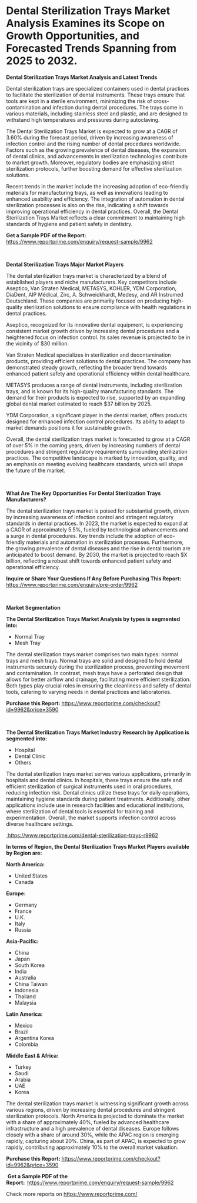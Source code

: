 <p><h1>Dental Sterilization Trays Market Analysis Examines its Scope on Growth Opportunities, and Forecasted Trends Spanning from 2025 to 2032.</h1></p><p><strong>Dental Sterilization Trays Market Analysis and Latest Trends</strong></p>
<p><p>Dental sterilization trays are specialized containers used in dental practices to facilitate the sterilization of dental instruments. These trays ensure that tools are kept in a sterile environment, minimizing the risk of cross-contamination and infection during dental procedures. The trays come in various materials, including stainless steel and plastic, and are designed to withstand high temperatures and pressures during autoclaving.</p><p>The Dental Sterilization Trays Market is expected to grow at a CAGR of 3.60% during the forecast period, driven by increasing awareness of infection control and the rising number of dental procedures worldwide. Factors such as the growing prevalence of dental diseases, the expansion of dental clinics, and advancements in sterilization technologies contribute to market growth. Moreover, regulatory bodies are emphasizing strict sterilization protocols, further boosting demand for effective sterilization solutions.</p><p>Recent trends in the market include the increasing adoption of eco-friendly materials for manufacturing trays, as well as innovations leading to enhanced usability and efficiency. The integration of automation in dental sterilization processes is also on the rise, indicating a shift towards improving operational efficiency in dental practices. Overall, the Dental Sterilization Trays Market reflects a clear commitment to maintaining high standards of hygiene and patient safety in dentistry.</p></p>
<p><strong>Get a Sample PDF of the Report:&nbsp;</strong> <a href="https://www.reportprime.com/enquiry/request-sample/9962?utm_campaign=2190&utm_medium=2&utm_source=Github&utm_content=ia&utm_term=20032025&utm_id=dental-sterilization-trays">https://www.reportprime.com/enquiry/request-sample/9962</a></p>
<p>&nbsp;</p>
<p><strong>Dental Sterilization Trays Major Market Players</strong></p>
<p><p>The dental sterilization trays market is characterized by a blend of established players and niche manufacturers. Key competitors include Aseptico, Van Straten Medical, METASYS, KOHLER, YDM Corporation, DiaDent, AIP Médical, Zirc, A. Schweickhardt, Medesy, and AR Instrumed Deutschland. These companies are primarily focused on producing high-quality sterilization solutions to ensure compliance with health regulations in dental practices.</p><p>Aseptico, recognized for its innovative dental equipment, is experiencing consistent market growth driven by increasing dental procedures and a heightened focus on infection control. Its sales revenue is projected to be in the vicinity of $30 million.</p><p>Van Straten Medical specializes in sterilization and decontamination products, providing efficient solutions to dental practices. The company has demonstrated steady growth, reflecting the broader trend towards enhanced patient safety and operational efficiency within dental healthcare.</p><p>METASYS produces a range of dental instruments, including sterilization trays, and is known for its high-quality manufacturing standards. The demand for their products is expected to rise, supported by an expanding global dental market estimated to reach $37 billion by 2025.</p><p>YDM Corporation, a significant player in the dental market, offers products designed for enhanced infection control procedures. Its ability to adapt to market demands positions it for sustainable growth.</p><p>Overall, the dental sterilization trays market is forecasted to grow at a CAGR of over 5% in the coming years, driven by increasing numbers of dental procedures and stringent regulatory requirements surrounding sterilization practices. The competitive landscape is marked by innovation, quality, and an emphasis on meeting evolving healthcare standards, which will shape the future of the market.</p></p>
<p>&nbsp;</p>
<p><strong>What Are The Key Opportunities For Dental Sterilization Trays Manufacturers?</strong></p>
<p><p>The dental sterilization trays market is poised for substantial growth, driven by increasing awareness of infection control and stringent regulatory standards in dental practices. In 2023, the market is expected to expand at a CAGR of approximately 5.5%, fueled by technological advancements and a surge in dental procedures. Key trends include the adoption of eco-friendly materials and automation in sterilization processes. Furthermore, the growing prevalence of dental diseases and the rise in dental tourism are anticipated to boost demand. By 2030, the market is projected to reach $X billion, reflecting a robust shift towards enhanced patient safety and operational efficiency.</p></p>
<p><strong>Inquire or Share Your Questions If Any Before Purchasing This Report:</strong> <a href="https://www.reportprime.com/enquiry/pre-order/9962?utm_campaign=2190&utm_medium=2&utm_source=Github&utm_content=ia&utm_term=20032025&utm_id=dental-sterilization-trays">https://www.reportprime.com/enquiry/pre-order/9962</a></p>
<p>&nbsp;</p>
<p><strong>Market Segmentation</strong></p>
<p><strong>The Dental Sterilization Trays Market Analysis by types is segmented into:</strong></p>
<p><ul><li>Normal Tray</li><li>Mesh Tray</li></ul></p>
<p><p>The dental sterilization trays market comprises two main types: normal trays and mesh trays. Normal trays are solid and designed to hold dental instruments securely during the sterilization process, preventing movement and contamination. In contrast, mesh trays have a perforated design that allows for better airflow and drainage, facilitating more efficient sterilization. Both types play crucial roles in ensuring the cleanliness and safety of dental tools, catering to varying needs in dental practices and laboratories.</p></p>
<p><strong>Purchase this Report:&nbsp;</strong><a href="https://www.reportprime.com/checkout?id=9962&price=3590&utm_campaign=2190&utm_medium=2&utm_source=Github&utm_content=ia&utm_term=20032025&utm_id=dental-sterilization-trays">https://www.reportprime.com/checkout?id=9962&price=3590</a></p>
<p>&nbsp;</p>
<p><strong>The Dental Sterilization Trays Market Industry Research by Application is segmented into:</strong></p>
<p><ul><li>Hospital</li><li>Dental Clinic</li><li>Others</li></ul></p>
<p><p>The dental sterilization trays market serves various applications, primarily in hospitals and dental clinics. In hospitals, these trays ensure the safe and efficient sterilization of surgical instruments used in oral procedures, reducing infection risk. Dental clinics utilize these trays for daily operations, maintaining hygiene standards during patient treatments. Additionally, other applications include use in research facilities and educational institutions, where sterilization of dental tools is essential for training and experimentation. Overall, the market supports infection control across diverse healthcare settings.</p></p>
<p><a href="https://www.reportprime.com/dental-sterilization-trays-r9962?utm_campaign=2190&utm_medium=2&utm_source=Github&utm_content=ia&utm_term=20032025&utm_id=dental-sterilization-trays">&nbsp;https://www.reportprime.com/dental-sterilization-trays-r9962</a></p>
<p><strong>In terms of Region, the Dental Sterilization Trays Market Players available by Region are:</strong></p>
<p>
    <p> <strong> North America: </strong>
        <ul>
            <li>United States</li>
            <li>Canada</li>
        </ul>
        </p> 
    <p> <strong> Europe: </strong>
        <ul>
            <li>Germany</li>
            <li>France</li>
            <li>U.K.</li>
            <li>Italy</li>
            <li>Russia</li>
        </ul>
        </p> 
    <p> <strong> Asia-Pacific: </strong>
        <ul>
            <li>China</li>
            <li>Japan</li>
            <li>South Korea</li>
            <li>India</li>
            <li>Australia</li>
            <li>China Taiwan</li>
            <li>Indonesia</li>
            <li>Thailand</li>
            <li>Malaysia</li>
        </ul>
        </p> 
    <p> <strong> Latin America: </strong>
        <ul>
            <li>Mexico</li>
            <li>Brazil</li>
            <li>Argentina Korea</li>
            <li>Colombia</li>
        </ul>
        </p> 
    <p> <strong> Middle East & Africa: </strong>
        <ul>
            <li>Turkey</li>
            <li>Saudi</li>
            <li>Arabia</li>
            <li>UAE</li>
            <li>Korea</li>
        </ul>
    </p>
    </p>
<p><p>The dental sterilization trays market is witnessing significant growth across various regions, driven by increasing dental procedures and stringent sterilization protocols. North America is projected to dominate the market with a share of approximately 40%, fueled by advanced healthcare infrastructure and a high prevalence of dental diseases. Europe follows closely with a share of around 30%, while the APAC region is emerging rapidly, capturing about 20%. China, as part of APAC, is expected to grow rapidly, contributing approximately 10% to the overall market valuation.</p></p>
<p><strong>Purchase this Report: </strong><a href="https://www.reportprime.com/checkout?id=9962&price=3590&utm_campaign=2190&utm_medium=2&utm_source=Github&utm_content=ia&utm_term=20032025&utm_id=dental-sterilization-trays">https://www.reportprime.com/checkout?id=9962&price=3590</a></p>
<p>&nbsp;<strong>Get a Sample PDF of the Report:&nbsp;&nbsp;</strong><a href="https://www.reportprime.com/enquiry/request-sample/9962?utm_campaign=2190&utm_medium=2&utm_source=Github&utm_content=ia&utm_term=20032025&utm_id=dental-sterilization-trays">https://www.reportprime.com/enquiry/request-sample/9962</a></p>
<p><strong></strong></p>
<p>Check more reports on <a href="https://www.reportprime.com/?utm_campaign=2190&utm_medium=2&utm_source=Github&utm_content=ia&utm_term=20032025&utm_id=dental-sterilization-trays">https://www.reportprime.com/</a></p>
